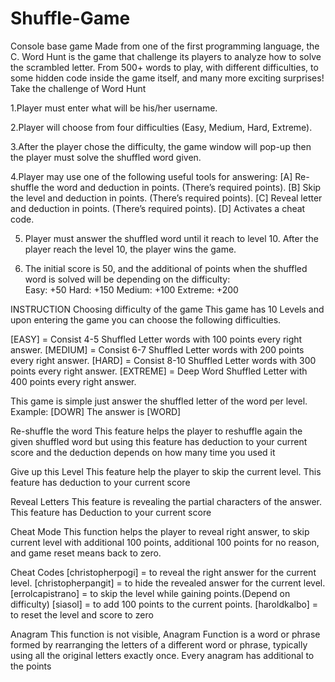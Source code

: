 # Shuffle-Game
Console base game 
Made from one of the first programming language, the C. Word Hunt is the game that challenge its players to analyze how to solve the scrambled letter. From 500+ words to play, with different difficulties, to some hidden code inside the game itself, and many more exciting surprises! Take the challenge of Word Hunt

1.Player must enter what will be his/her username.

2.Player will choose from four difficulties (Easy, Medium, Hard, Extreme).

3.After the player chose the difficulty, the game window will pop-up then the player must solve the shuffled word given.

4.Player may use one of the following useful tools for answering:
  [A] Re-shuffle the word and deduction in points. (There’s required points).
  [B] Skip the level and deduction in points. (There’s required points).
  [C] Reveal letter and deduction in points. (There’s required points).
  [D] Activates a cheat code.

5. Player must answer the shuffled word until it reach to level 10. After the player reach the level 10, the player wins the game.

6. The initial score is 50, and the additional of points when the shuffled word is solved will be depending on the difficulty:  
	Easy: +50				Hard: +150
	Medium: +100			Extreme: +200
    
INSTRUCTION
Choosing difficulty of the game
This game has 10 Levels and upon entering the game you can choose the following difficulties.

  [EASY] = Consist 4-5 Shuffled Letter words with 100 points every right answer.
  [MEDIUM] = Consist 6-7 Shuffled Letter words with 200 points every right answer.
  [HARD] = Consist 8-10 Shuffled Letter words with 300 points every right answer.
  [EXTREME] = Deep Word Shuffled Letter with 400 points every right answer.

This game is simple just answer the shuffled letter of the word per level.
Example: [DOWR]
The answer is [WORD]

Re-shuffle the word
This feature helps the player to reshuffle again the given shuffled word but using this feature has deduction to your current score and the deduction depends on how many time you used it

Give up this Level
This feature help the player to skip the current level. This feature has deduction to your current score

Reveal Letters
This feature is revealing the partial characters of the answer. This feature has 
Deduction to your current score

Cheat Mode
This function helps the player to reveal right answer, to skip current level with additional 100 points, additional 100 points for no reason, and game reset means back to zero.

Cheat Codes
[christopherpogi] = to reveal the right answer for the current level.
[christopherpangit] = to hide the revealed answer for the current level.
[errolcapistrano] = to skip the level while gaining points.(Depend on difficulty)
[siasol] = to add 100 points to the current points.
[haroldkalbo] = to reset the level and score to zero

Anagram
This function is not visible, Anagram Function is a word or phrase formed by rearranging the letters of a different word or phrase, typically using all the original letters exactly once. Every anagram has additional to the points

